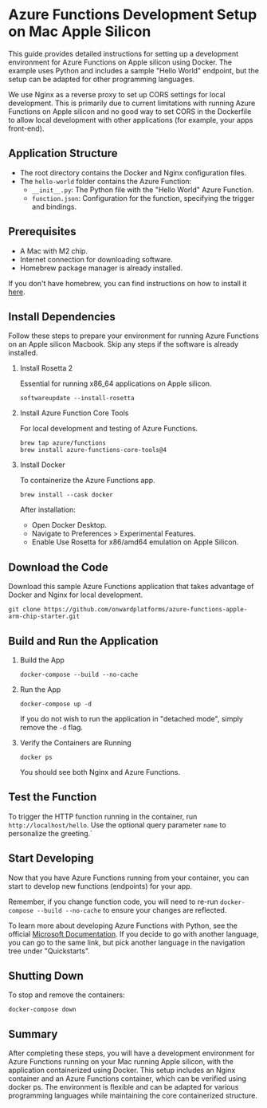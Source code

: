 # Azure Functions Development Setup on Mac Apple Silicon

This guide provides detailed instructions for setting up a development environment for Azure Functions on Apple silicon using Docker. The example uses Python and includes a sample "Hello World" endpoint, but the setup can be adapted for other programming languages.

We use Nginx as a reverse proxy to set up CORS settings for local development. This is primarily due to current limitations with running Azure Functions on Apple silicon and no good way to set CORS in the Dockerfile to allow local development with other applications (for example, your apps front-end).

## Application Structure

- The root directory contains the Docker and Nginx configuration files.
- The `hello-world` folder contains the Azure Function:
  - `__init__.py`: The Python file with the "Hello World" Azure Function.
  - `function.json`: Configuration for the function, specifying the trigger and bindings.

## Prerequisites

- A Mac with M2 chip.
- Internet connection for downloading software.
- Homebrew package manager is already installed.

If you don't have homebrew, you can find instructions on how to install it [here](https://brew.sh/).

## Install Dependencies

Follow these steps to prepare your environment for running Azure Functions on an Apple silicon Macbook. Skip any steps if the software is already installed.

1.  Install Rosetta 2

    Essential for running x86_64 applications on Apple silicon.

    ```shell
    softwareupdate --install-rosetta
    ```

2.  Install Azure Function Core Tools

    For local development and testing of Azure Functions.

    ```shell
    brew tap azure/functions
    brew install azure-functions-core-tools@4
    ```

3.  Install Docker

    To containerize the Azure Functions app.

    ```shell
    brew install --cask docker
    ```

    After installation:

    - Open Docker Desktop.
    - Navigate to Preferences > Experimental Features.
    - Enable Use Rosetta for x86/amd64 emulation on Apple Silicon.

## Download the Code

Download this sample Azure Functions application that takes advantage of Docker and Nginx for local development.

```shell
git clone https://github.com/onwardplatforms/azure-functions-apple-arm-chip-starter.git
```

## Build and Run the Application

1.  Build the App

    ```shell
    docker-compose --build --no-cache
    ```

2.  Run the App

    ```shell
    docker-compose up -d
    ```

    If you do not wish to run the application in "detached mode", simply remove the `-d` flag.

3.  Verify the Containers are Running

    ```shell
    docker ps
    ```

    You should see both Nginx and Azure Functions.

## Test the Function

To trigger the HTTP function running in the container, run `http://localhost/hello`. Use the optional query parameter `name` to personalize the greeting.`

## Start Developing

Now that you have Azure Functions running from your container, you can start to develop new functions (endpoints) for your app.

Remember, if you change function code, you will need to re-run `docker-compose --build --no-cache` to ensure your changes are reflected.

To learn more about developing Azure Functions with Python, see the official [Microsoft Documentation](https://learn.microsoft.com/en-us/azure/azure-functions/create-first-function-vs-code-python?pivots=python-mode-decorators). If you decide to go with another language, you can go to the same link, but pick another language in the navigation tree under "Quickstarts".

## Shutting Down

To stop and remove the containers:

```shell
docker-compose down
```

## Summary

After completing these steps, you will have a development environment for Azure Functions running on your Mac running Apple silicon, with the application containerized using Docker. This setup includes an Nginx container and an Azure Functions container, which can be verified using docker ps. The environment is flexible and can be adapted for various programming languages while maintaining the core containerized structure.
